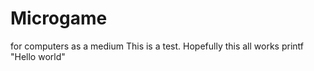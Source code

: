 # Microgame
 for computers as a medium
This is a test. 
Hopefully this all works 
printf "Hello world"
